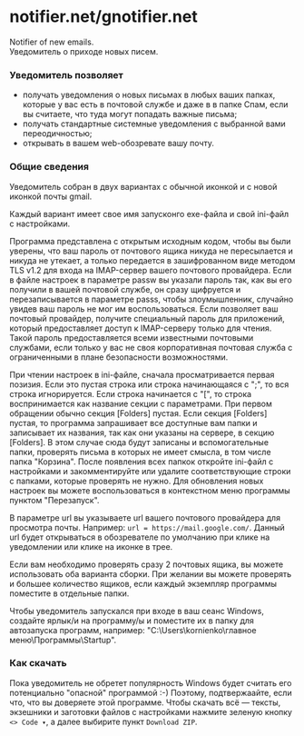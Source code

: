 # notifier.net/gnotifier.net
Notifier of new emails.  
Уведомитель о приходе новых писем.  
### Уведомитель позволяет
- получать уведомления о новых письмах в любых ваших папках, которые у вас есть в почтовой службе и даже в в папке Спам, если вы считаете, что туда могут попадать важные письма;
- получать стандартные системные уведомления с выбранной вами переодичностью;
- открывать в вашем web-обозревате вашу почту.
### Общие сведения
Уведомитель собран в двух вариантах с обычной иконкой и с новой иконкой почты gmail.  

Каждый вариант имеет свое имя запусконго exe-файла и свой ini-файл с настройками.  

Программа представлена с открытым исходным кодом, чтобы вы были уверены, что ваш пароль от почтового ящика никуда не пересылается и никуда не утекает, а только передается в зашифрованном виде методом TLS v1.2 для входа на IMAP-сервер вашего почтового провайдера. Если в файле настроек в параметре passw вы указали пароль так, как вы его получили в вашей почтовой службе, он сразу щифруется и перезаписывается в параметре passs, чтобы злоумышленник, случайно увидев ваш пароль не мог им воспользоваться. Если позволяет ваш почтовый провайдер, получите специальный пароль для приложений, который предоставляет доступ к IMAP-серверу только для чтения. Такой пароль предоставляется всеми известными почтовыми службами, если только у вас не своя корпоративная почтовая служба с ограниченными в плане безопасности возможностями.  

При чтении настроек в ini-файле, сначала просматривается первая позизия. Если это пустая строка или строка начинающаяся с ";", то вся строка игнорируется. Если строка начинается с "[", то строка воспринимается как название секции с параметрами. При первом обращении обычно секция [Folders] пустая. Если секция [Folders] пустая, то программа запрашивает все доступные вам папки и записывает их названия, так как они указаны на сервере, в секцию [Folders]. В этом случае сюда будут записаны и вспомогательные папки, проверять письма в которых не имеет смысла, в том числе папка "Корзина". После появления всех папкок откройте ini-файл с настройками и закомментируйте или удалите соответствующие строки с папками, которые проверять не нужно. Для обновления новых настроек вы можете воспользоваться в контекстном меню программы пунктом "Перезапуск".  

В параметре url вы указываете url вашего почтового провайдера для просмотра почты. Например: `url = https://mail.google.com/`. Данный url будет открываться в обозревателе по умолчанию при клике на уведомлении или клике на иконке в трее.  

Если вам необходимо проверять сразу 2 почтовых ящика, вы можете использовать оба варианта сборки. При желании вы можете проверять и большее количество ящиков, если каждый экземпляр программы поместите в отдельные папки.  

Чтобы уведомитель запускался при входе в ваш сеанс Windows, создайте ярлык/и на программу/ы и поместите их в папку для автозапуска программ, например: "C:\Users\kornienko\главное меню\Программы\Startup\". 
### Как скачать
Пока уведомитель не обретет популярность Windows будет считать его потенциально "опасной" программой :-) Поэтому, подтвержаайте, если что, что вы доверяете этой программе. Чтобы скачать всё — тексты, экзешники и заготовки файлов с настройками нажмите зеленую кнопку `<> Code ▾`, а далее выбирите пункт `Download ZIP`.
